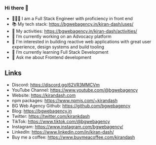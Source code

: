 ### Hi there 👋

<!--
**kirandash/kirandash** is a ✨ _special_ ✨ repository because its `README.md` (this file) appears on your GitHub profile.

Here are some ideas to get you started:

- 🔭 I’m currently working on ...
- 🌱 I’m currently learning ...
- 👯 I’m looking to collaborate on ...
- 🤔 I’m looking for help with ...
- 💬 Ask me about ...
- 📫 How to reach me: ...
- 😄 Pronouns: ...
- ⚡ Fun fact: ...
-->

- 👨🏻‍💻 I am a Full Stack Engineer with proficiency in front end
- 📚 My tech stack: https://bgwebagency.in/kiran-dash/uses/
- 🔭 My activities: https://bgwebagency.in/kiran-dash/activities/
- 🔭 I’m currently working on an Advocacy platform
- 🔭 I'm interested in building reactive web applications with great user experience, design systems and build tooling
- 🌱 I’m currently learning Full Stack Development
- 💬 Ask me about Frontend development

## Links
- Discord: https://discord.gg/62VR3MMCVm
- YouTube Channel: https://www.youtube.com/@bgwebagency
- Website: https://kirandash.com
- npm packages: https://www.npmjs.com/~kirandash
- BG Web Agency Github: https://github.com/bgwebagency
- Blog: https://bgwebagency.in
- Twitter: https://twitter.com/kirankdash
- TikTok: https://www.tiktok.com/@bgwebagency
- Instagram: https://www.instagram.com/bgwebagency/
- LinkedIn: https://www.linkedin.com/in/kiran-dash/
- Buy me a coffee: https://www.buymeacoffee.com/kirandash
